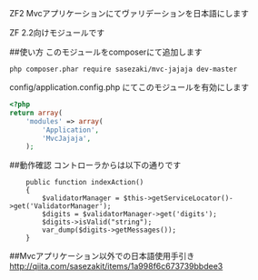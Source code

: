 ZF2 Mvcアプリケーションにてヴァリデーションを日本語にします

ZF 2.2向けモジュールです

##使い方
このモジュールをcomposerにて追加します
```
php composer.phar require sasezaki/mvc-jajaja dev-master
```

config/application.config.php にてこのモジュールを有効にします

```php
<?php
return array(
    'modules' => array(
        'Application',
        'MvcJajaja',
    );
```

##動作確認
コントローラからは以下の通りです

```
    public function indexAction()
    {
        $validatorManager = $this->getServiceLocator()->get('ValidatorManager');
        $digits = $validatorManager->get('digits');
        $digits->isValid("string");
        var_dump($digits->getMessages());
    }
```


##Mvcアプリケーション以外での日本語使用手引き
http://qiita.com/sasezakit/items/1a998f6c673739bbdee3
